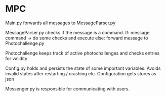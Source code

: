 # MPC

Main.py forwards all messages to MessageParser.py

MessageParser.py checks if the message is a command. 
If: message command -> do some checks and execute
else: forward message to Photochallenge.py

Photochallenge keeps track of active photochallenges and checks entries for validity

Config.py holds and persists the state of some important variables. Avoids invalid states after restarting / crashing etc.
Configuration gets stores as json

Messenger.py is responsible for communicating with users.
